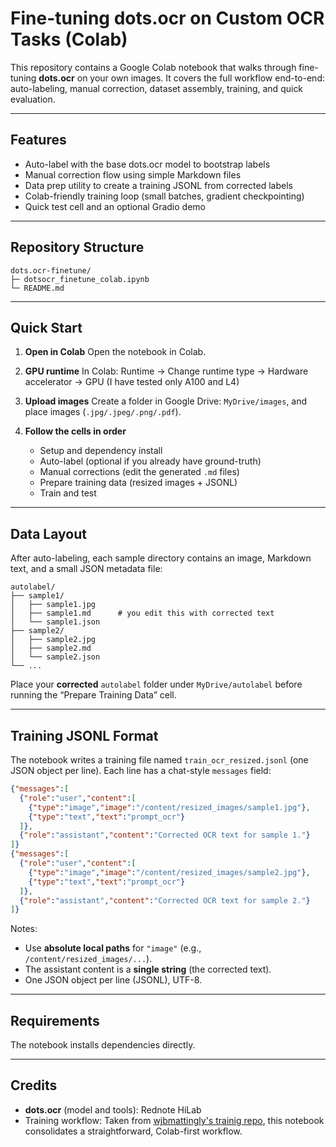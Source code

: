 # Fine-tuning dots.ocr on Custom OCR Tasks (Colab)

This repository contains a Google Colab notebook that walks through fine-tuning **dots.ocr** on your own images. It covers the full workflow end-to-end: auto-labeling, manual correction, dataset assembly, training, and quick evaluation.

---

## Features

* Auto-label with the base dots.ocr model to bootstrap labels
* Manual correction flow using simple Markdown files
* Data prep utility to create a training JSONL from corrected labels
* Colab-friendly training loop (small batches, gradient checkpointing)
* Quick test cell and an optional Gradio demo

---

## Repository Structure

```
dots.ocr-finetune/
├─ dotsocr_finetune_colab.ipynb
└─ README.md
```

---

## Quick Start

1. **Open in Colab**
   Open the notebook in Colab.

2. **GPU runtime**
   In Colab: Runtime → Change runtime type → Hardware accelerator → GPU (I have tested only A100 and L4)

3. **Upload images**
   Create a folder in Google Drive: `MyDrive/images`, and place images (`.jpg/.jpeg/.png/.pdf`).

4. **Follow the cells in order**

   * Setup and dependency install
   * Auto-label (optional if you already have ground-truth)
   * Manual corrections (edit the generated `.md` files)
   * Prepare training data (resized images + JSONL)
   * Train and test

---

## Data Layout

After auto-labeling, each sample directory contains an image, Markdown text, and a small JSON metadata file:

```
autolabel/
├── sample1/
│   ├── sample1.jpg
│   ├── sample1.md      # you edit this with corrected text
│   └── sample1.json
├── sample2/
│   ├── sample2.jpg
│   ├── sample2.md
│   └── sample2.json
└── ...
```

Place your **corrected** `autolabel` folder under `MyDrive/autolabel` before running the “Prepare Training Data” cell.

---

## Training JSONL Format

The notebook writes a training file named `train_ocr_resized.jsonl` (one JSON object per line). Each line has a chat-style `messages` field:

```json
{"messages":[
  {"role":"user","content":[
    {"type":"image","image":"/content/resized_images/sample1.jpg"},
    {"type":"text","text":"prompt_ocr"}
  ]},
  {"role":"assistant","content":"Corrected OCR text for sample 1."}
]}
{"messages":[
  {"role":"user","content":[
    {"type":"image","image":"/content/resized_images/sample2.jpg"},
    {"type":"text","text":"prompt_ocr"}
  ]},
  {"role":"assistant","content":"Corrected OCR text for sample 2."}
]}
```

Notes:

* Use **absolute local paths** for `"image"` (e.g., `/content/resized_images/...`).
* The assistant content is a **single string** (the corrected text).
* One JSON object per line (JSONL), UTF-8.

---


## Requirements

The notebook installs dependencies directly.

---

## Credits

* **dots.ocr** (model and tools): Rednote HiLab
* Training workflow: Taken from [wjbmattingly's trainig repo](https://github.com/wjbmattingly), this notebook consolidates a straightforward, Colab-first workflow.
